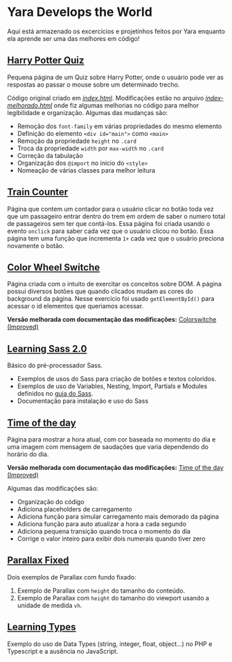 # Yara Develops the World
Aqui está armazenado os excercícios e projetinhos feitos por Yara enquanto ela aprende ser uma das melhores em código!

## [Harry Potter Quiz](harry-potter-quiz)
Pequena página de um Quiz sobre Harry Potter, onde o usuário pode ver as respostas ao passar o mouse sobre um determinado trecho.  

Código original criado em *[index.html](harry-potter-quiz/index.html)*. Modificações estão no arquivo *[index-melhorado.html](harry-potter-quiz/index-melhorado.html)* onde fiz algumas melhorias no código para melhor legibilidade e organização. Algumas das mudanças são:

- Remoção dos `font-family` em várias propriedades do mesmo elemento
- Definição do elemento `<div id="main">` como `<main>`
- Remoção da propriedade `height` no `.card`
- Troca da propriedade `width` por `max-width` no `.card`
- Correção da tabulação
- Organização dos `@import` no inicio do `<style>`
- Nomeação de várias classes para melhor leitura

## [Train Counter](train-counter)
Página que contem um contador para o usuário clicar no botão toda vez que um passageiro entrar dentro do trem em ordem de saber o numero total de passageiros sem ter que contá-los.
Essa página foi criada usando o evento `onclick` para saber cada vez que o usuário clicou no botão.
Essa página tem uma função que incrementa `1+` cada vez que o usuário preciona novamente o botão.


## [Color Wheel Switche](colorswitche)
Página criada com o intuito de exercitar os conceitos sobre DOM. A página possui diversos botões que quando clicados mudam as cores do background da página. Nesse exercício foi usado `getElementById()` para acessar o id elementos que queriamos acessar. 


**Versão melhorada com documentação das modificações:**
[Colorswitche (Improved)](colorswitche/improved)


## [Learning Sass 2.0](learning-sass-2.0)
Básico do pré-processador Sass. 
- Exemplos de usos do Sass para criação de botões e textos coloridos.
- Exemplos de uso de Variables, Nesting, Import, Partials e Modules definidos no [guia do Sass](https://sass-lang.com/guide).
- Documentação para instalação e uso do Sass

## [Time of the day](time-of-day)
Página para mostrar a hora atual, com cor baseada no momento do dia e uma imagem com mensagem de saudações que varia dependendo do horário do dia.

**Versão melhorada com documentação das modificações:**
[Time of the day (Improved)](time-of-day/improved)

Algumas das modificações são:

- Organização do código
- Adiciona placeholders de carregamento
- Adiciona função para simular carregamento mais demorado da página
- Adiciona função para auto atualizar a hora a cada segundo
- Adiciona pequena transição quando troca o momento do dia
- Corrige o valor inteiro para exibir dois numerais quando tiver zero

## [Parallax Fixed](parallax-fixed)
Dois exemplos de Parallax com fundo fixado: 
1. Exemplo de Parallax com `height` do tamanho do conteúdo.
2. Exemplo de Parallax com `height` do tamanho do viewport usando a unidade de medida `vh`.

## [Learning Types](learning-types)
Exemplo do uso de Data Types (string, integer, float, object...) no PHP e Typescript e a ausência no JavaScript. 